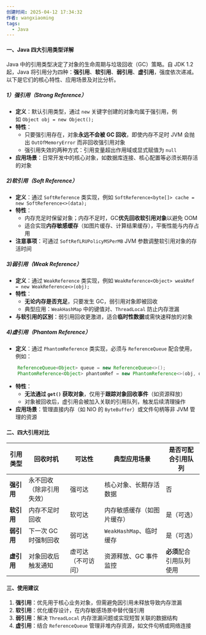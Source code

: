 ```yaml
---
创建时间: 2025-04-12 17:34:32
作者: wangxiaoming
tags:
  - Java
---
```

#### 一、Java 四大引用类型详解

Java 中的引用类型决定了对象的生命周期与垃圾回收（GC）策略。自 JDK 1.2 起，Java 将引用分为四种：​**强引用**、**软引用**、**弱引用**、**虚引用**，强度依次递减。以下是它们的核心特性、应用场景及对比分析。

##### 1）强引用（Strong Reference）
- ​**定义**：默认引用类型，通过 `new` 关键字创建的对象均属于强引用，例如 `Object obj = new Object();`
- ​**特性**：
    - 只要强引用存在，对象**永远不会被 GC 回收**，即使内存不足时 JVM 会抛出 `OutOfMemoryError` 而非回收强引用对象
    - 强引用失效的两种方式：引用变量超出作用域或显式赋值为 `null`
- ​**应用场景**：日常开发中的核心对象，如数据库连接、核心配置等必须长期存活的对象

##### 2)软引用（Soft Reference）
- ​**定义**：通过 `SoftReference` 类实现，例如 `SoftReference<byte[]> cache = new SoftReference<>(data);`
- ​**特性**：
    - 内存充足时保留对象；内存不足时，GC ​**优先回收软引用对象**以避免 OOM
    - 适合实现**内存敏感缓存**​（如图片缓存、计算结果缓存），平衡性能与内存占用
- ​**注意事项**：可通过 `SoftRefLRUPolicyMSPerMB` JVM 参数调整软引用对象的存活时间

##### 3)弱引用（Weak Reference）
- **定义**：通过 `WeakReference` 类实现，例如 `WeakReference<Object> weakRef = new WeakReference<>(obj);`
- ​**特性**：
    - ​**无论内存是否充足**，只要发生 GC，弱引用对象即被回收
    - 典型应用：`WeakHashMap` 中的键值对、`ThreadLocal` 防止内存泄漏
- ​**与软引用的区别**：弱引用回收更激进，适合**临时性数据**或需快速释放的对象

##### 4)虚引用（Phantom Reference）
- **定义**：通过 `PhantomReference` 类实现，必须与 `ReferenceQueue` 配合使用，例如：
```java
    ReferenceQueue<Object> queue = new ReferenceQueue<>();
    PhantomReference<Object> phantomRef = new PhantomReference<>(obj, queue);
```
- ​**特性**：
    - ​**无法通过 `get()` 获取对象**，仅用于**跟踪对象回收事件**​（如资源释放）
    - 对象被回收后，虚引用会被加入关联的引用队列，触发后续清理操作
- ​**应用场景**：管理直接内存（如 NIO 的 `ByteBuffer`）或文件句柄等非 JVM 管理的资源

#### 二、四大引用对比
| ​**引用类型** | ​**回收时机**    | ​**可达性**  | ​**典型应用场景**        | ​**是否可配合引用队列**  |
| --------- | ------------ | --------- | ------------------ | --------------- |
| ​**强引用**  | 永不回收（除非引用失效） | 强可达       | 核心对象、长期存活数据        | 否               |
| ​**软引用**  | 内存不足时回收      | 软可达       | 内存敏感缓存（如图片缓存）      | 是（可选）           |
| ​**弱引用**  | 下一次 GC 时强制回收 | 弱可达       | `WeakHashMap`、临时缓存 | 是（可选）           |
| ​**虚引用**  | 对象回收后触发通知    | 虚可达（不可访问） | 资源释放、GC 事件监控       | ​**必须**配合引用队列使用 |
#### 三、使用建议
1. ​**强引用**：优先用于核心业务对象，但需避免因引用未释放导致内存泄漏
2. ​**软引用**：优化缓存设计，在内存敏感场景中替代强引用
3. ​**弱引用**：解决 `ThreadLocal` 内存泄漏问题或实现短暂关联的数据结构
4. ​**虚引用**：结合 `ReferenceQueue` 管理非堆内存资源，如文件句柄或网络连接


